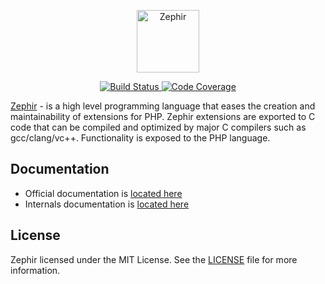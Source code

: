 <p align="center"><a href="https://zephir-lang.com" target="_blank" name="_">
    <img src="https://assets.phalconphp.com/zephir/zephir_logo-105x36.svg" height="100" alt="Zephir"/>
</a></p>

<p align="center">
    <a href="https://github.com/sergeyklay/cpp-zephir/actions">
        <img src="https://github.com/sergeyklay/cpp-zephir/workflows/build/badge.svg" alt="Build Status">
    </a>
    <a href="https://codecov.io/gh/sergeyklay/cpp-zephir">
        <img src="https://codecov.io/gh/sergeyklay/cpp-zephir/branch/master/graph/badge.svg?token=l1Oy2k15VP" alt="Code Coverage" />
    </a>
</p>

[Zephir][0] - is a high level programming language that eases the creation and maintainability of extensions for PHP.
Zephir extensions are exported to C code that can be compiled and optimized by major C compilers such as gcc/clang/vc++.
Functionality is exposed to the PHP language.

## Documentation
* Official documentation is [located here][1]
* Internals documentation is [located here](/docs)

## License

Zephir licensed under the MIT License. See the [LICENSE][8] file for more information.

[0]: https://zephir-lang.com
[1]: https://docs.zephir-lang.com
[8]: https://github.com/phalcon/zephir/blob/master/LICENSE
